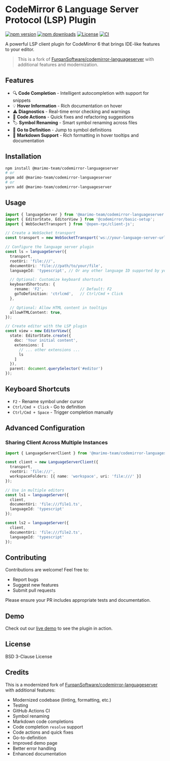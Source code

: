 # CodeMirror 6 Language Server Protocol (LSP) Plugin

[![npm version](https://img.shields.io/npm/v/@marimo-team/codemirror-languageserver.svg)](https://www.npmjs.com/package/@marimo-team/codemirror-languageserver)
[![npm downloads](https://img.shields.io/npm/dm/@marimo-team/codemirror-languageserver.svg)](https://www.npmjs.com/package/@marimo-team/codemirror-languageserver)
[![License](https://img.shields.io/npm/l/@marimo-team/codemirror-languageserver.svg)](https://github.com/marimo-team/codemirror-languageserver/blob/main/LICENSE)
[![CI](https://github.com/marimo-team/codemirror-languageserver/actions/workflows/test.yml/badge.svg)](https://github.com/marimo-team/codemirror-languageserver/actions/workflows/test.yml)

A powerful LSP client plugin for CodeMirror 6 that brings IDE-like features to your editor.

> This is a fork of [FurqanSoftware/codemirror-languageserver](https://github.com/FurqanSoftware/codemirror-languageserver) with additional features and modernization.

## Features

- 🔍 **Code Completion** - Intelligent autocompletion with support for snippets
- 💡 **Hover Information** - Rich documentation on hover
- ⚠️ **Diagnostics** - Real-time error checking and warnings
- 🔄 **Code Actions** - Quick fixes and refactoring suggestions
- 🏷️ **Symbol Renaming** - Smart symbol renaming across files
- 🎯 **Go to Definition** - Jump to symbol definitions
- 🎨 **Markdown Support** - Rich formatting in hover tooltips and documentation

## Installation

```bash
npm install @marimo-team/codemirror-languageserver
# or
pnpm add @marimo-team/codemirror-languageserver
# or
yarn add @marimo-team/codemirror-languageserver
```

## Usage

```typescript
import { languageServer } from '@marimo-team/codemirror-languageserver';
import { EditorState, EditorView } from '@codemirror/basic-setup';
import { WebSocketTransport } from '@open-rpc/client-js';

// Create a WebSocket transport
const transport = new WebSocketTransport('ws://your-language-server-url');

// Configure the language server plugin
const ls = languageServer({
  transport,
  rootUri: 'file:///',
  documentUri: 'file:///path/to/your/file',
  languageId: 'typescript', // Or any other language ID supported by your LSP

  // Optional: Customize keyboard shortcuts
  keyboardShortcuts: {
    rename: 'F2',                // Default: F2
    goToDefinition: 'ctrlcmd',   // Ctrl/Cmd + Click
  },

  // Optional: Allow HTML content in tooltips
  allowHTMLContent: true,
});

// Create editor with the LSP plugin
const view = new EditorView({
  state: EditorState.create({
    doc: 'Your initial content',
    extensions: [
      // ... other extensions ...
      ls
    ]
  }),
  parent: document.querySelector('#editor')
});
```

## Keyboard Shortcuts

- `F2` - Rename symbol under cursor
- `Ctrl/Cmd + Click` - Go to definition
- `Ctrl/Cmd + Space` - Trigger completion manually

## Advanced Configuration

### Sharing Client Across Multiple Instances

```typescript
import { LanguageServerClient } from '@marimo-team/codemirror-languageserver';

const client = new LanguageServerClient({
  transport,
  rootUri: 'file:///',
  workspaceFolders: [{ name: 'workspace', uri: 'file:///' }]
});

// Use in multiple editors
const ls1 = languageServer({
  client,
  documentUri: 'file:///file1.ts',
  languageId: 'typescript'
});

const ls2 = languageServer({
  client,
  documentUri: 'file:///file2.ts',
  languageId: 'typescript'
});
```

## Contributing

Contributions are welcome! Feel free to:

- Report bugs
- Suggest new features
- Submit pull requests

Please ensure your PR includes appropriate tests and documentation.

## Demo

Check out our [live demo](https://github.com/mscolnick/codemirror-languageserver/tree/main/demo) to see the plugin in action.

## License

BSD 3-Clause License

## Credits

This is a modernized fork of [FurqanSoftware/codemirror-languageserver](https://github.com/FurqanSoftware/codemirror-languageserver) with additional features:

- Modernized codebase (linting, formatting, etc.)
- Testing
- GitHub Actions CI
- Symbol renaming
- Markdown code completions
- Code completion `resolve` support
- Code actions and quick fixes
- Go-to-definition
- Improved demo page
- Better error handling
- Enhanced documentation
